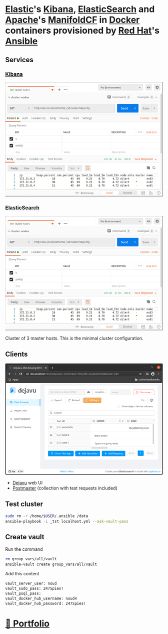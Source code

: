 # [Elastic](http://elastic.co)'s [Kibana](http://elastic.co/kibana), [ElasticSearch](http://elastic.co/elasticsearch) and [Apache](http://apache.org)'s [ManifoldCF](http://manifoldcf.apache.org) in [Docker](http://docker.com) containers provisioned by [Red Hat](http://redhat.com)'s [Ansible](http://ansible.com)

## Services

### [Kibana](http://elastic.co/kibana)

![kibana](./docs/postman.png?raw=true "kibana")

### [ElasticSearch](http://elastic.co/elasticsearch)

![cluster](./docs/postman.png?raw=true "cluster")

Cluster of 3 master hosts. This is the minimal cluster configuration.

## Clients

![dejavu](./docs/dejavu.png?raw=true "dejavu")

* [Dejavu](http://opensource.appbase.io/dejavu) web UI
* [Postmaster](http://www.postman.com) (collection with test requests included)

## Test cluster

```sh
sudo rm -r /home/$USER/.ansible /data
ansible-playbook -i _tst localhost.yml --ask-vault-pass
```

## Create vault

Run the command

```sh
rm group_vars/all/vault
ansible-vault create group_vars/all/vault
```

Add this content

```
vault_server_user: noud
vault_sudo_pass: 247Spies!
vault_psql_pass: 
vault_docker_hub_username: noud4
vault_docker_hub_password: 247Spies!
```

# [📁 Portfolio](http://github.com/noud/portfolio#portfolio-repositories-index)